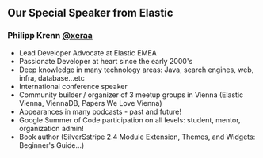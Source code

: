 ## Our Special Speaker from Elastic

### Philipp Krenn [@xeraa](https://twitter.com/xeraa)
- Lead Developer Advocate at Elastic EMEA
- Passionate Developer at heart since the early 2000's
- Deep knowledge in many technology areas: Java, search engines, web, infra, database...etc
- International conference speaker
- Community builder / organizer of 3 meetup groups in Vienna (Elastic Vienna, ViennaDB, Papers We Love Vienna)
- Appearances in many podcasts - past and future!
- Google Summer of Code participation on all levels: student, mentor, organization admin!
- Book author (SilverSstripe 2.4 Module Extension, Themes, and Widgets: Beginner's Guide...)










